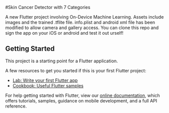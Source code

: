 #Skin Cancer Detector with 7 Categories

A new Flutter project involving On-Device Machine Learning.
Assets include images and the trained .tflite file.
info.plist and android xml file has been modified to allow camera and gallery access.
You can clone this repo and sign the app on your iOS or android and test it out urself!

## Getting Started

This project is a starting point for a Flutter application.

A few resources to get you started if this is your first Flutter project:

- [Lab: Write your first Flutter app](https://flutter.dev/docs/get-started/codelab)
- [Cookbook: Useful Flutter samples](https://flutter.dev/docs/cookbook)

For help getting started with Flutter, view our
[online documentation](https://flutter.dev/docs), which offers tutorials,
samples, guidance on mobile development, and a full API reference.
